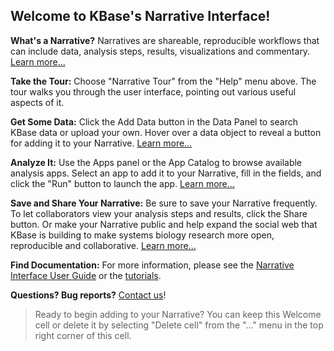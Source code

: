 ## Welcome to KBase's Narrative Interface!

**What's a Narrative?** Narratives are shareable, reproducible workflows that can include data, analysis steps, results, visualizations and commentary. [Learn more...](https://docs.kbase.us/getting-started/narrative)

**Take the Tour:** Choose "Narrative Tour" from the "Help" menu above. The tour walks you through the user interface, pointing out various useful aspects of it.

**Get Some Data:** Click the Add Data button in the Data Panel to search KBase data or upload your own. Hover over a data object to reveal a button for adding it to your Narrative. [Learn more...](https://docs.kbase.us/getting-started/narrative/explore-data)

**Analyze It:** Use the Apps panel or the App Catalog to browse available analysis apps. Select an app to add it to your Narrative, fill in the fields, and click the "Run" button to launch the app. [Learn more...](https://docs.kbase.us/getting-started/narrative/add-apps)

**Save and Share Your Narrative:** Be sure to save your Narrative frequently. To let collaborators view your analysis steps and results, click the Share button. Or make your Narrative public and help expand the social web that KBase is building to make systems biology research more open, reproducible and collaborative. [Learn more...](https://docs.kbase.us/getting-started/narrative/share)

**Find Documentation:** For more information, please see the [Narrative Interface User Guide](https://docs.kbase.us/getting-started/narrative) or the [tutorials](https://www.kbase.us/learn/).

**Questions? Bug reports?** [Contact us](https://www.kbase.us/support/)!

> Ready to begin adding to your Narrative? You can keep this Welcome cell or delete it by selecting "Delete cell" from the "..." menu in the top right corner of this cell.
